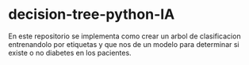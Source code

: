 # decision-tree-python-IA
En este repositorio se implementa como crear un arbol de clasificacion entrenandolo por etiquetas y que nos de un modelo para determinar si existe o no diabetes en los pacientes.
